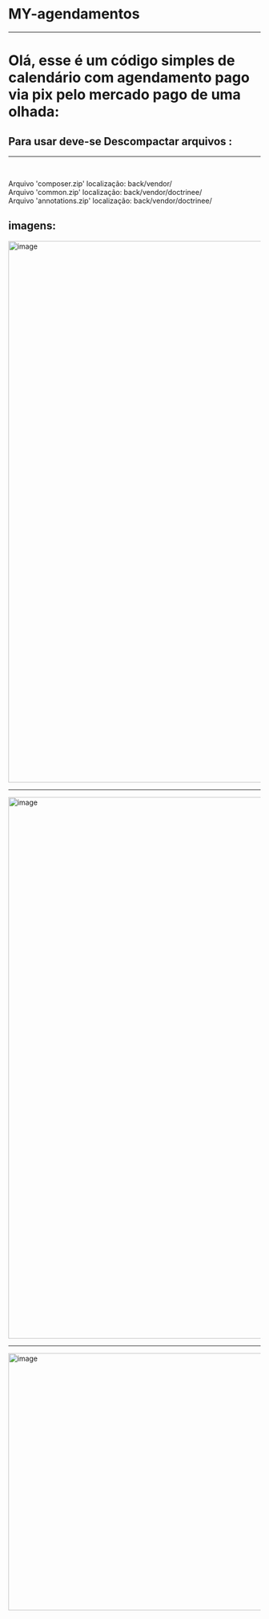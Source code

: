 # MY-agendamentos
<hr>

<h1> Olá, esse é um código simples de calendário com agendamento pago via pix pelo mercado pago de uma olhada: </h1>

<h2>Para usar deve-se Descompactar arquivos :</h2>
<hr>
<br>
<p>Arquivo 'composer.zip' localização: back/vendor/
<br>
Arquivo 'common.zip' localização: back/vendor/doctrinee/ 
<br>
Arquivo 'annotations.zip' localização: back/vendor/doctrinee/ </p>

<h2>imagens: </h2>
<img width="1920" height="1080" alt="image" src="https://github.com/user-attachments/assets/bbcc495c-5d80-4130-9faf-32dcc1fc4c83" />
<hr>
<img width="1920" height="1080" alt="image" src="https://github.com/user-attachments/assets/f40bd04a-e734-4552-bac4-098d863cfad2" />
<hr>
<img width="514" height="513" alt="image" src="https://github.com/user-attachments/assets/e0c26a42-97e7-44a1-8c0f-75bf08e31897" />

